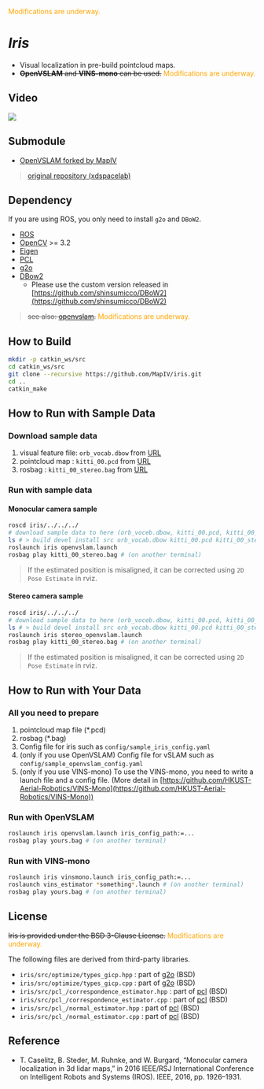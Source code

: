 <span style="color: orange;">Modifications are underway.</span>

# *Iris*
* Visual localization in pre-build pointcloud maps.
* ~~**OpenVSLAM** and **VINS-mono**  can be used.~~ <span style="color: orange;">Modifications are underway.</span>

## Video
[![](https://img.youtube.com/vi/a_BnifwBZC8/0.jpg)](https://www.youtube.com/watch?v=a_BnifwBZC8)


## Submodule 
* [OpenVSLAM forked by MapIV](https://github.com/MapIV/openvslam.git)
> [original repository (xdspacelab)](https://github.com/xdspacelab/openvslam) 


## Dependency
If you are using ROS, you only need to install `g2o` and `DBoW2`.
* [ROS](http://wiki.ros.org/)
* [OpenCV](https://opencv.org/) >= 3.2
* [Eigen](http://eigen.tuxfamily.org/index.php?title=Main_Page) 
* [PCL](https://pointclouds.org/)
* [g2o](https://github.com/RainerKuemmerle/g2o)
* [DBow2](https://github.com/shinsumicco/DBoW2.git)
  * Please use the custom version released in [https://github.com/shinsumicco/DBoW2](https://github.com/shinsumicco/DBoW2)

> ~~see also: [openvslam](https://openvslam.readthedocs.io/en/master/installation.html#dependencies).~~ <span style="color: orange;">Modifications are underway.</span>

## How to Build
```bash
mkdir -p catkin_ws/src
cd catkin_ws/src
git clone --recursive https://github.com/MapIV/iris.git
cd ..
catkin_make
```

## How to Run with Sample Data
### Download sample data
1. visual feature file: `orb_vocab.dbow` from [URL](https://www.dropbox.com/s/z8vodds9y6yxg0p/orb_vocab.dbow2?dl=0)
2. pointcloud map : `kitti_00.pcd` from [URL](https://www.dropbox.com/s/tzdqtsl1p7v1ylo/kitti_00.pcd?dl=0)
3. rosbag : `kitti_00_stereo.bag` from [URL](https://www.dropbox.com/s/kfouz9gkjefpvb5/kitti_00_stereo.bag?dl=0)

### Run with sample data
#### Monocular camera sample
```bash
roscd iris/../../../
# download sample data to here (orb_voceb.dbow, kitti_00.pcd, kitti_00_stereo.bag)
ls # > build devel install src orb_vocab.dbow kitti_00.pcd kitti_00_stereo.bag
roslaunch iris openvslam.launch
rosbag play kitti_00_stereo.bag # (on another terminal)
```
> If the estimated position is misaligned, it can be corrected using `2D Pose Estimate` in rviz.

#### Stereo camera sample
```bash
roscd iris/../../../
# download sample data to here (orb_voceb.dbow, kitti_00.pcd, kitti_00_stereo.bag)
ls # > build devel install src orb_vocab.dbow kitti_00.pcd kitti_00_stereo.bag
roslaunch iris stereo_openvslam.launch
rosbag play kitti_00_stereo.bag # (on another terminal)
```
> If the estimated position is misaligned, it can be corrected using `2D Pose Estimate` in rviz.



## How to Run with Your Data
### All you need to prepare
1. pointcloud map file (*.pcd)
1. rosbag (*.bag)
1. Config file for iris such as `config/sample_iris_config.yaml`
2. (only if you use OpenVSLAM) Config file for vSLAM such as `config/sample_openvslam_config.yaml` 
3. (only if you use VINS-mono) To use the VINS-mono, you need to write a launch file and a config file. (More detail in [https://github.com/HKUST-Aerial-Robotics/VINS-Mono](https://github.com/HKUST-Aerial-Robotics/VINS-Mono))

### Run with OpenVSLAM
```bash
roslaunch iris openvslam.launch iris_config_path:=... 
rosbag play yours.bag # (on another terminal)
```
### Run with VINS-mono
```bash
roslaunch iris vinsmono.launch iris_config_path:=... 
roslaunch vins_estimator *something*.launch # (on another terminal)
rosbag play yours.bag # (on another terminal)
```

## License
~~Iris is provided under the BSD 3-Clause License.~~
<span style="color: orange;">Modifications are underway.</span>

The following files are derived from third-party libraries.
* `iris/src/optimize/types_gicp.hpp` : part of [g2o](https://github.com/RainerKuemmerle/g2o) (BSD)
* `iris/src/optimize/types_gicp.cpp` : part of [g2o](https://github.com/RainerKuemmerle/g2o) (BSD)
* `iris/src/pcl_/correspondence_estimator.hpp` : part of [pcl](https://github.com/PointCloudLibrary/pcl) (BSD)
* `iris/src/pcl_/correspondence_estimator.cpp` : part of [pcl](https://github.com/PointCloudLibrary/pcl) (BSD)
* `iris/src/pcl_/normal_estimator.hpp` : part of [pcl](https://github.com/PointCloudLibrary/pcl) (BSD)
* `iris/src/pcl_/normal_estimator.cpp` : part of [pcl](https://github.com/PointCloudLibrary/pcl) (BSD)


## Reference
- T. Caselitz, B. Steder, M. Ruhnke, and W. Burgard, “Monocular camera localization in 3d lidar maps,” in 2016 IEEE/RSJ International Conference on Intelligent Robots and Systems (IROS). IEEE, 2016, pp. 1926–1931.